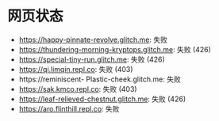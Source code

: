 # 网页状态
- https://happy-pinnate-revolve.glitch.me: 失败
- https://thundering-morning-kryptops.glitch.me: 失败 (426)
- https://special-tiny-run.glitch.me: 失败 (426)
- https://qi.limqin.repl.co: 失败 (403)
- https://reminiscent- Plastic-cheek.glitch.me: 失败
- https://sak.kmco.repl.co: 失败 (403)
- https://leaf-relieved-chestnut.glitch.me: 失败 (426)
- https://aro.flinthill.repl.co: 失败
